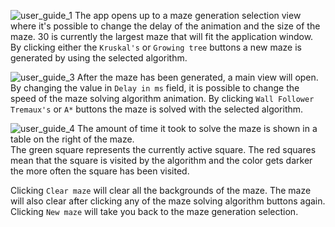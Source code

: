 
![user_guide_1](https://user-images.githubusercontent.com/52420413/176131708-0ea0e284-a67c-425d-ae04-64995d432b93.png)
The app opens up to a maze generation selection view where it's possible to change the delay of the animation and the size of the maze.
30 is currently the largest maze that will fit the application window. By clicking either the `Kruskal's` or `Growing tree` buttons a new maze is generated
by using the selected algorithm.

![user_guide_3](https://user-images.githubusercontent.com/52420413/176131732-5e274eac-410f-4a66-9f83-f7fb98386c09.png)
After the maze has been generated, a main view will open. By changing the value in `Delay in ms` field, it is possible to change the
speed of the maze solving algorithm animation. By clicking `Wall Follower` `Tremaux's` or `A*` buttons the maze is solved with the selected algorithm. 

![user_guide_4](https://user-images.githubusercontent.com/52420413/176131737-2b7b01fe-f96d-4e84-a455-597da7c63fc7.png)
The amount of time it took to solve the maze is shown in a table on the right of the maze.   
The green square represents the currently active square. The red squares mean that the square is visited by the algorithm and the color gets darker the more often the square has been visited.  


Clicking `Clear maze` will clear all the backgrounds of the maze. The maze will also clear after clicking any of the maze solving algorithm buttons again. Clicking `New maze` will take you back to the maze generation selection. 
